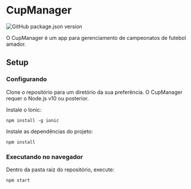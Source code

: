 # CupManager
![GitHub package.json version](https://img.shields.io/badge/version-1.1.2-brightgreen)

O CupManager é um app para gerenciamento de campeonatos de futebol amador.

## Setup
### Configurando

Clone o repositório para um diretório da sua preferência. O CupManager requer o Node.js v10 ou posterior.

Instale o Ionic:

    npm install -g ionic
Instale as dependências do projeto:

    npm install

### Executando  no navegador
Dentro da pasta raiz do repositório, execute:

    npm start

